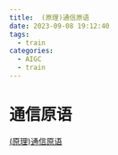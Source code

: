 ```yaml
---
title:  (原理)通信原语
date: 2023-09-08 19:12:40
tags:
  - train
categories:
  - AIGC  
  - train
---
```


<p></p>
<!-- more -->


# 通信原语
[(原理)通信原语](https://candied-skunk-1ca.notion.site/1b545b71538a4c5cb14e5771da8b4835?pvs=4)
